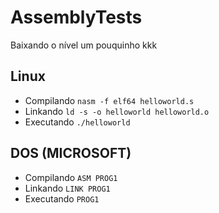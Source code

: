 # AssemblyTests

Baixando o nível um pouquinho kkk


## Linux

* Compilando
`nasm -f elf64 helloworld.s`
* Linkando
`ld -s -o helloworld helloworld.o`
* Executando
`./helloworld`


## DOS (MICROSOFT)

* Compilando
`ASM PROG1`
* Linkando
`LINK PROG1`
* Executando
`PROG1`